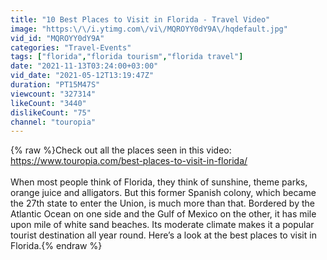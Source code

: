 ```yaml
---
title: "10 Best Places to Visit in Florida - Travel Video"
image: "https:\/\/i.ytimg.com\/vi\/MQROYY0dY9A\/hqdefault.jpg"
vid_id: "MQROYY0dY9A"
categories: "Travel-Events"
tags: ["florida","florida tourism","florida travel"]
date: "2021-11-13T03:24:00+03:00"
vid_date: "2021-05-12T13:19:47Z"
duration: "PT15M47S"
viewcount: "327314"
likeCount: "3440"
dislikeCount: "75"
channel: "touropia"
---
```

{% raw %}Check out all the places seen in this video: <a rel="nofollow" target="blank" href="https://www.touropia.com/best-places-to-visit-in-florida/">https://www.touropia.com/best-places-to-visit-in-florida/</a><br /><br />When most people think of Florida, they think of sunshine, theme parks, orange juice and alligators. But this former Spanish colony, which became the 27th state to enter the Union, is much more than that. Bordered by the Atlantic Ocean on one side and the Gulf of Mexico on the other, it has mile upon mile of white sand beaches. Its moderate climate makes it a popular tourist destination all year round. Here’s a look at the best places to visit in Florida.{% endraw %}
